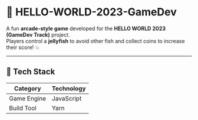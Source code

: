 # 🪼 HELLO-WORLD-2023-GameDev

A fun **arcade-style game** developed for the **HELLO WORLD 2023 (GameDev Track)** project.  
Players control a **jellyfish** to avoid other fish and collect coins to increase their score! 💥  

---

## 🚀 Tech Stack

| Category | Technology |
|-----------|-------------|
| Game Engine | JavaScript |
| Build Tool | Yarn |
